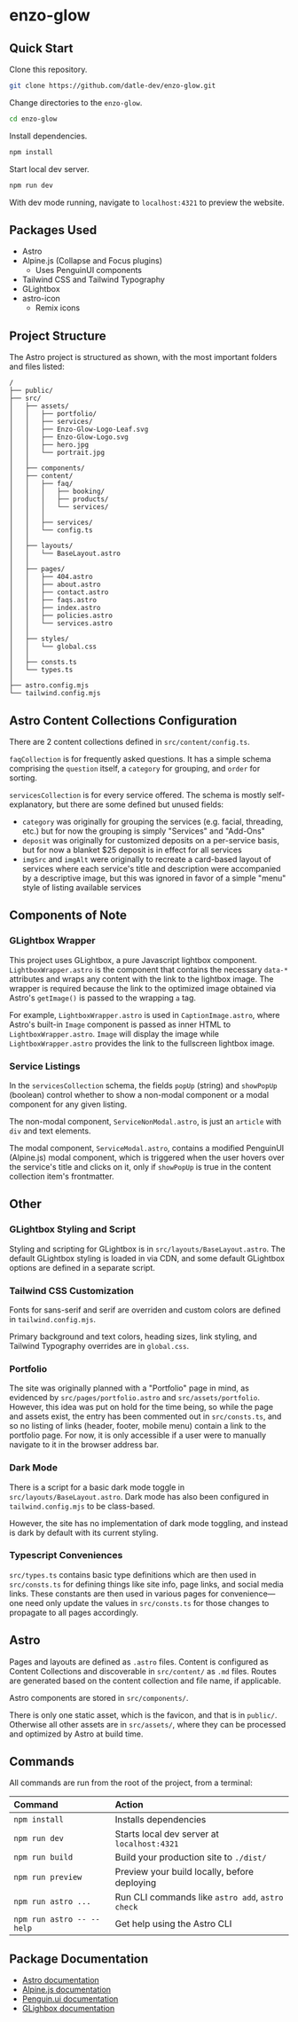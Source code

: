 # enzo-glow

## Quick Start

Clone this repository.

```sh
git clone https://github.com/datle-dev/enzo-glow.git
```

Change directories to the `enzo-glow`.

```sh
cd enzo-glow
```

Install dependencies.

```sh
npm install
```

Start local dev server.

```sh
npm run dev
```

With dev mode running, navigate to `localhost:4321` to preview the website.

## Packages Used

- Astro
- Alpine.js (Collapse and Focus plugins)
  - Uses PenguinUI components
- Tailwind CSS and Tailwind Typography
- GLightbox
- astro-icon
  - Remix icons

## Project Structure

The Astro project is structured as shown, with the most important folders and files listed:

```text
/
├── public/
├── src/
│   ├── assets/
│   │   ├── portfolio/
│   │   ├── services/
│   │   ├── Enzo-Glow-Logo-Leaf.svg
│   │   ├── Enzo-Glow-Logo.svg
│   │   ├── hero.jpg
│   │   └── portrait.jpg
│   │
│   ├── components/
│   ├── content/
│   │   ├── faq/
│   │   │   ├── booking/
│   │   │   ├── products/
│   │   │   └── services/
│   │   │
│   │   ├── services/
│   │   └── config.ts
│   │
│   ├── layouts/
│   │   └── BaseLayout.astro
│   │
│   ├── pages/
│   │   ├── 404.astro
│   │   ├── about.astro
│   │   ├── contact.astro
│   │   ├── faqs.astro
│   │   ├── index.astro
│   │   ├── policies.astro
│   │   └── services.astro
│   │
│   ├── styles/
│   │   └── global.css
│   │
│   ├── consts.ts
│   └── types.ts
│
├── astro.config.mjs
└── tailwind.config.mjs
```

## Astro Content Collections Configuration

There are 2 content collections defined in `src/content/config.ts`.

`faqCollection` is for frequently asked questions.
It has a simple schema comprising the `question` itself, a `category` for grouping, and `order` for sorting.

`servicesCollection` is for every service offered.
The schema is mostly self-explanatory, but there are some defined but unused fields:

- `category` was originally for grouping the services (e.g. facial, threading, etc.) but for now the grouping is simply "Services" and "Add-Ons"
- `deposit` was originally for customized deposits on a per-service basis, but for now a blanket $25 deposit is in effect for all services
- `imgSrc` and `imgAlt` were originally to recreate a card-based layout of services where each service's title and description were accompanied by a descriptive image, but this was ignored in favor of a simple "menu" style of listing available services

## Components of Note

### GLightbox Wrapper

This project uses GLightbox, a pure Javascript lightbox component.
`LightboxWrapper.astro` is the component that contains the necessary `data-*` attributes and wraps any content with the link to the lightbox image.
The wrapper is required because the link to the optimized image obtained via Astro's `getImage()` is passed to the wrapping `a` tag.

For example, `LightboxWrapper.astro` is used in `CaptionImage.astro`, where Astro's built-in `Image` component is passed as inner HTML to `LightboxWrapper.astro`.
`Image` will display the image while `LightboxWrapper.astro` provides the link to the fullscreen lightbox image.

### Service Listings

In the `servicesCollection` schema, the fields `popUp` (string) and `showPopUp` (boolean) control whether to show a non-modal component or a modal component for any given listing.

The non-modal component, `ServiceNonModal.astro`, is just an `article` with `div` and text elements.

The modal component, `ServiceModal.astro`, contains a modified PenguinUI (Alpine.js) modal component, which is triggered when the user hovers over the service's title and clicks on it, only if `showPopUp` is true in the content collection item's frontmatter.

## Other

### GLightbox Styling and Script

Styling and scripting for GLightbox is in `src/layouts/BaseLayout.astro`.
The default GLightbox styling is loaded in via CDN, and some default GLightbox options are defined in a separate script.

### Tailwind CSS Customization

Fonts for sans-serif and serif are overriden and custom colors are defined in `tailwind.config.mjs`.

Primary background and text colors, heading sizes, link styling, and Tailwind Typography overrides are in `global.css`.

### Portfolio

The site was originally planned with a "Portfolio" page in mind, as evidenced by `src/pages/portfolio.astro` and `src/assets/portfolio`.
However, this idea was put on hold for the time being, so while the page and assets exist, the entry has been commented out in `src/consts.ts`, and so no listing of links (header, footer, mobile menu) contain a link to the portfolio page.
For now, it is only accessible if a user were to manually navigate to it in the browser address bar.

### Dark Mode

There is a script for a basic dark mode toggle in `src/layouts/BaseLayout.astro`.
Dark mode has also been configured in `tailwind.config.mjs` to be class-based.

However, the site has no implementation of dark mode toggling, and instead is dark by default with its current styling.

### Typescript Conveniences

`src/types.ts` contains basic type definitions which are then used in `src/consts.ts` for defining things like site info, page links, and social media links.
These constants are then used in various pages for convenience—one need only update the values in `src/consts.ts` for those changes to propagate to all pages accordingly.

## Astro

Pages and layouts are defined as `.astro` files.
Content is configured as Content Collections and discoverable in `src/content/` as `.md` files.
Routes are generated based on the content collection and file name, if applicable.

Astro components are stored in `src/components/`.

There is only one static asset, which is the favicon, and that is in `public/`.
Otherwise all other assets are in `src/assets/`, where they can be processed and optimized by Astro at build time.

## Commands

All commands are run from the root of the project, from a terminal:

| Command                   | Action                                           |
| :------------------------ | :----------------------------------------------- |
| `npm install`             | Installs dependencies                            |
| `npm run dev`             | Starts local dev server at `localhost:4321`      |
| `npm run build`           | Build your production site to `./dist/`          |
| `npm run preview`         | Preview your build locally, before deploying     |
| `npm run astro ...`       | Run CLI commands like `astro add`, `astro check` |
| `npm run astro -- --help` | Get help using the Astro CLI                     |

## Package Documentation

- [Astro documentation](https://docs.astro.build/en/getting-started/)
- [Alpine.js documentation](https://alpinejs.dev/start-here)
- [Penguin.ui documentation](https://www.penguinui.com/docs)
- [GLighbox documentation](https://github.com/biati-digital/glightbox/blob/master/README.md)
